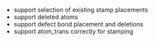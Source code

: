 - support selection of existing stamp placements
- support deleted atoms
- support defect bond placement and deletions
- support atom_trans correctly for stamping
